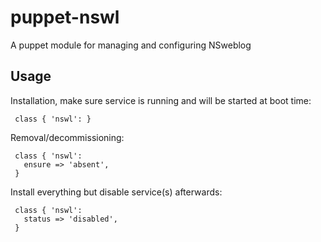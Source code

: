 # puppet-nswl

A puppet module for managing and configuring NSweblog

## Usage

Installation, make sure service is running and will be started at boot
time:

     class { 'nswl': }

Removal/decommissioning:

     class { 'nswl':
       ensure => 'absent',
     }

Install everything but disable service(s) afterwards:

     class { 'nswl':
       status => 'disabled',
     }

